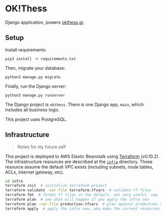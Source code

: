 # OK!Thess

Django application, powers [okthess.gr](http://okthess.gr/).


## Setup

Install requirements:
```
pip3 install -r requirements.txt
```

Then, migrate your database:
```
python3 manage.py migrate
```

Finally, run the Django server:
```
python3 manage.py runserver
```

The Django project is `okthess`. There is one Django app, `main`, which includes
all business logic.

This project uses PostgreSQL.


## Infrastructure

> Notes for my future self

This project is deployed to AWS Elastic Beanstalk using [Terraform](https://www.terraform.io/) (v0.10.2).
The infrastructure resources are described at the [`infra`](/infra) directory.
Those resource assume the default VPC exists (including subnets, route tables, ACLs, internet gateway, etc).

```sh
cd infra
terraform init  # initialize terraform project
terraform validate -var-file terraform.tfvars  # validate tf files
terraform fmt  # format tf files in the default, not very useful, way
terraform plan  # see what will happen if you apply the infra now
terraform plan -var-file production.tfvars  # plan against production secret variables
terraform apply  # apply the infra now, aka make the current resources described in the tf files a reality
```
